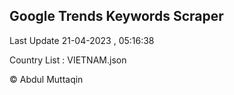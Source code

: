 

## Google Trends Keywords Scraper 
 
Last Update 21-04-2023 , 05:16:38

Country List :
VIETNAM.json



© Abdul Muttaqin 
